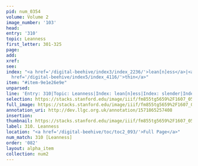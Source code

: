 ```yaml
---
pid: num_0354
volume: Volume 2
image_number: '103'
head: 
entry: '310'
topic: Leanness
first_letter: 301-325
page: 
add: 
xref: 
see: 
index: "<a href='/digital-beehive/index3/index_2236/'>lean[n]ess</a>|<a href='/digital-beehive/index4/index_3749/'>slender</a>|<a
  href='/digital-beehive/index5/index_4116/'>thin</a>"
item: "#item-9e1e26e9e"
unparsed: 
line: 'Entry: 310|Topic: Leanness|Index: lean[n]ess|Index: slender|Index: thin|#item-9e1e26e9e'
selection: https://stacks.stanford.edu/image/iiif/fm855tg5659%2F1607_0570/323,1285,3024,417/full/0/default.jpg
full_image: https://stacks.stanford.edu/image/iiif/fm855tg5659%2F1607_0570/full/full/0/default.jpg
annotation_uri: http://dev.llgc.org.uk/annotation/1571865257408
insertion: 
thumbnail: https://stacks.stanford.edu/image/iiif/fm855tg5659%2F1607_0570/323,1285,600,180/250,/0/default.jpg
label: 310. Leanness
location: "<a href='/digital-beehive/toc/toc2_093/'>Full Page</a>"
num_match: 310 [Leanness]
order: '082'
layout: alpha_item
collection: num2
---
```

